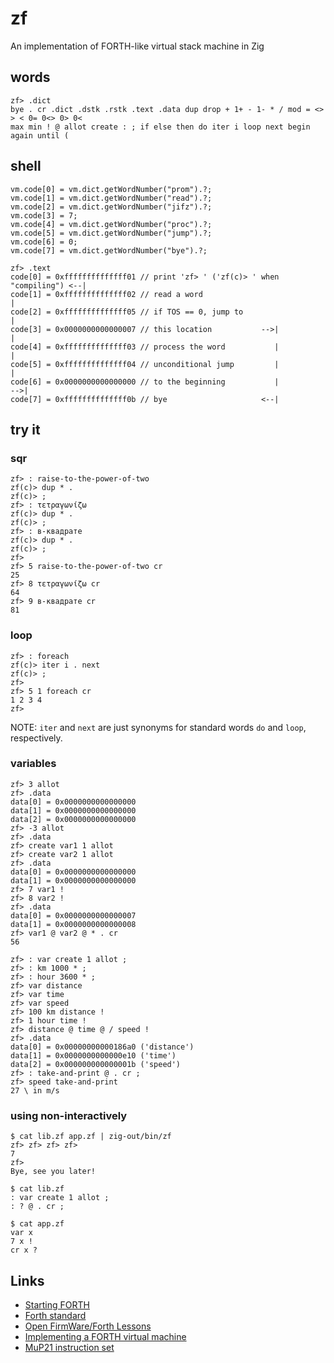 # zf
An implementation of FORTH-like virtual stack machine in Zig

## words

```
zf> .dict
bye . cr .dict .dstk .rstk .text .data dup drop + 1+ - 1- * / mod = <> > < 0= 0<> 0> 0<
max min ! @ allot create : ; if else then do iter i loop next begin again until (
```

## shell

```zig
vm.code[0] = vm.dict.getWordNumber("prom").?;
vm.code[1] = vm.dict.getWordNumber("read").?;
vm.code[2] = vm.dict.getWordNumber("jifz").?;
vm.code[3] = 7;
vm.code[4] = vm.dict.getWordNumber("proc").?;
vm.code[5] = vm.dict.getWordNumber("jump").?;
vm.code[6] = 0;
vm.code[7] = vm.dict.getWordNumber("bye").?;
```

```
zf> .text
code[0] = 0xffffffffffffff01 // print 'zf> ' ('zf(c)> ' when "compiling") <--|
code[1] = 0xffffffffffffff02 // read a word                                  |
code[2] = 0xffffffffffffff05 // if TOS == 0, jump to                         |
code[3] = 0x0000000000000007 // this location           -->|                 |
code[4] = 0xffffffffffffff03 // process the word           |                 |
code[5] = 0xffffffffffffff04 // unconditional jump         |                 |
code[6] = 0x0000000000000000 // to the beginning           |              -->|
code[7] = 0xffffffffffffff0b // bye                     <--|
```

## try it

### sqr

```
zf> : raise-to-the-power-of-two
zf(c)> dup * .
zf(c)> ;
zf> : τετραγωνίζω
zf(c)> dup * .
zf(c)> ;
zf> : в-квадрате
zf(c)> dup * .
zf(c)> ;
zf>
zf> 5 raise-to-the-power-of-two cr
25
zf> 8 τετραγωνίζω cr
64 
zf> 9 в-квадрате cr
81
```

### loop

```
zf> : foreach 
zf(c)> iter i . next 
zf(c)> ;
zf> 
zf> 5 1 foreach cr
1 2 3 4 
zf>
```

NOTE: `iter` and `next` are just synonyms for standard words `do` and `loop`, respectively.

### variables

```
zf> 3 allot
zf> .data
data[0] = 0x0000000000000000
data[1] = 0x0000000000000000
data[2] = 0x0000000000000000
zf> -3 allot
zf> .data
zf> create var1 1 allot
zf> create var2 1 allot
zf> .data
data[0] = 0x0000000000000000
data[1] = 0x0000000000000000
zf> 7 var1 !
zf> 8 var2 !
zf> .data
data[0] = 0x0000000000000007
data[1] = 0x0000000000000008
zf> var1 @ var2 @ * . cr
56 
```

```
zf> : var create 1 allot ;
zf> : km 1000 * ;
zf> : hour 3600 * ;
zf> var distance
zf> var time
zf> var speed
zf> 100 km distance !
zf> 1 hour time !
zf> distance @ time @ / speed !
zf> .data
data[0] = 0x00000000000186a0 ('distance')
data[1] = 0x0000000000000e10 ('time')
data[2] = 0x000000000000001b ('speed')
zf> : take-and-print @ . cr ;
zf> speed take-and-print
27 \ in m/s

```

### using non-interactively

```
$ cat lib.zf app.zf | zig-out/bin/zf 
zf> zf> zf> zf> 
7 
zf> 
Bye, see you later!

```

```
$ cat lib.zf 
: var create 1 allot ;
: ? @ . cr ;

$ cat app.zf 
var x
7 x !
cr x ?
```

## Links

* [Starting FORTH](https://www.forth.com/starting-forth/)
* [Forth standard](https://forth-standard.org/standard/core)
* [Open FirmWare/Forth Lessons](https://wiki.laptop.org/go/Forth_Lessons)
* [Implementing a FORTH virtual machine](http://www.w3group.de/forth_course.html)
* [MuP21 instruction set](https://groups.google.com/g/comp.lang.forth/c/7UULcFs7kas)
